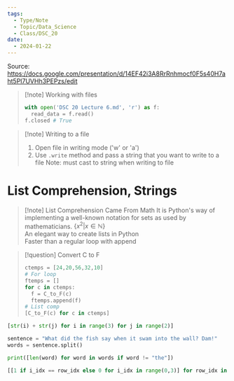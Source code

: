 ```yaml
---
tags:
  - Type/Note
  - Topic/Data_Science
  - Class/DSC_20
date:
  - 2024-01-22
---
```


Source: https://docs.google.com/presentation/d/14EF42i3A8RrRnhmocf0F5s40H7aht5Pl7UVHh3PEPzs/edit

> [!note] Working with files
> ```Python
> with open('DSC 20 Lecture 6.md', 'r') as f:
> 	read_data = f.read()
> f.closed # True
> ```

> [!note] Writing to a file
> 1. Open file in writing mode ('w' or 'a')
> 2. Use `.write` method and pass a string that you want to write to a file
> Note: must cast to string when writing to file

# List Comprehension, Strings

> [!note] List Comprehension Came From Math
> It is Python's way of implementing a well-known notation for sets as used by mathematicians.
> $\{x^{2}\vert x\in\mathbb{N}\}$  
> An elegant way to create lists in Python  
> Faster than a regular loop with append  

> [!question] Convert C to F
> ```Python
> ctemps = [24,20,56,32,10]
> # For loop
> ftemps = []
> for c in ctemps:
> 	f = C_to_F(c)
> 	ftemps.append(f)
> # List comp
> [C_to_F(c) for c in ctemps]
> ```

```Python
[str(i) + str(j) for i in range(3) for j in range(2)]
```

```Python
sentence = "What did the fish say when it swam into the wall? Dam!"
words = sentence.split()

print([len(word) for word in words if word != "the"])
```

```Python
[[1 if i_idx == row_idx else 0 for i_idx in range(0,3)] for row_idx in range(0,3)] # 3x3 diagonal matrix
```